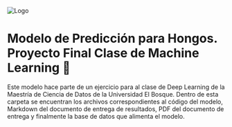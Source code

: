 ![Logo](https://www.unbosque.edu.co/sites/default/files/logo.png)

# Modelo de Predicción para Hongos. Proyecto Final Clase de Machine Learning :mushroom:

Este modelo hace parte de un ejercicio para al clase de Deep Learning de la Maestría de Ciencia de Datos de la Universidad El Bosque. Dentro de esta carpeta se encuentran los archivos correspondientes al código del modelo, Markdown del documento de entrega de resultados, PDF del documento de entrega y finalmente la base de datos que alimenta el modelo.